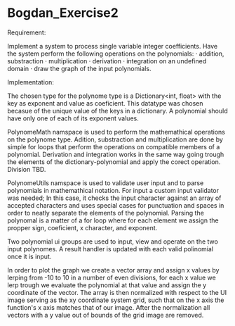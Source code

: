 # Bogdan_Exercise2

Requirement:

Implement a system to process single variable integer coefficients.
Have the system perform the following operations on the polynomials:
· addition, substraction
· multiplication
· derivation
· integration on an undefined domain
· draw the graph of the input polynomials.


Implementation:

The chosen type for the polynome type is a Dictionary<int, float> with the key as exponent and value as coeficient.
  This datatype was chosen becasue of the unique value of the keys in a dictionary. A polynomial should have only one of each of its exponent values. 

PolynomeMath namspace is used to perform the mathemathical operations on the polynome type.
  Adition, substraction and multiplication are done by simple for loops that perform the operations on compatible members of a polynomial.
  Derivation and integration works in the same way going trough the elements of the dictionary-polynomial and apply the corect operation.
  Division TBD.
  
PolynomeUtils namspace is used to validate user input and to parse polynomials in mathemathical notation.
  For input a custom input validator was needed; In this case, it checks the input character against an array of accepted characters and uses special cases for punctuation and spaces in order to neatly separate the elements of the polynomial.
  Parsing the polynomal is a matter of a for loop where for each element we assign the propper sign, coeficient, x character, and exponent.

Two polynomial ui groups are used to input, view and operate on the two input polynomes.
A result handler is updated with each valid polinomial once it is input.

In order to plot the graph we create a vector array and assign x values by lerping from -10 to 10 in a number of even divisions, for each x value we lerp trough we evaluate the polynomial at that value and assign the y coordinate of the vector.
The array is then normalized with respect to the UI image serving as the xy coordinate system grid, such that on the x axis the function's x axis matches that of our image.
After the normalization all vectors with a y value out of bounds of the grid image are removed.

